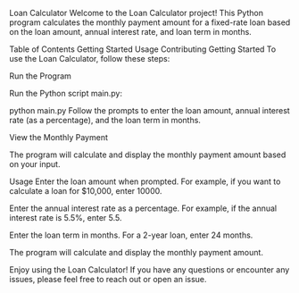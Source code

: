 Loan Calculator
Welcome to the Loan Calculator project! This Python program calculates the monthly payment amount for a fixed-rate loan based on the loan amount, annual interest rate, and loan term in months.

Table of Contents
Getting Started
Usage
Contributing
Getting Started
To use the Loan Calculator, follow these steps:

Run the Program

Run the Python script main.py:

python main.py
Follow the prompts to enter the loan amount, annual interest rate (as a percentage), and the loan term in months.

View the Monthly Payment

The program will calculate and display the monthly payment amount based on your input.

Usage
Enter the loan amount when prompted. For example, if you want to calculate a loan for $10,000, enter 10000.

Enter the annual interest rate as a percentage. For example, if the annual interest rate is 5.5%, enter 5.5.

Enter the loan term in months. For a 2-year loan, enter 24 months.

The program will calculate and display the monthly payment amount.

Enjoy using the Loan Calculator! If you have any questions or encounter any issues, please feel free to reach out or open an issue.
